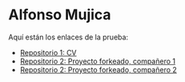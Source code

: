# Alfonso Mujica

Aquí están los enlaces de la prueba:

- [Repositorio 1: CV ](https://github.com/alfonsomujica/proyecto-personal)
- [Repositorio 2: Proyecto forkeado, compañero 1](https://github.com/alfonsomujica/portafolio)
- [Repositorio 2: Proyecto forkeado, compañero 2](https://github.com/alfonsomujica/portafolio)
